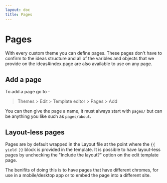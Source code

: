 ```yaml
---
layout: doc
title: Pages
---
```


# Pages

With every custom theme you can define pages. These pages don't have to confirm to the ideas structure and all of the
varibles and objects that we provide on the ideas#index page are also available to use on any page.

## Add a page

To add a page go to -

> Themes > Edit > Template editor > Pages > Add

You can then give the page a name, it must always start with `pages/` but can be anything you like such as
`pages/about`.

## Layout-less pages

Pages are by default wrapped in the Layout file at the point where the `{{ yield }}` block is provided in the template.
It is possible to have layout-less pages by unchecking the "Include the layout?" option on the edit template page.

The benifits of doing this is to have pages that have different chromes, for use in a mobile/desktop app or to embed the
page into a different site.
